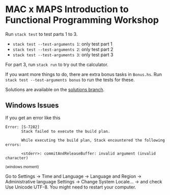 # MAC x MAPS Introduction to Functional Programming Workshop

Run `stack test` to test parts 1 to 3.

- `stack test --test-arguments 1`: only test part 1
- `stack test --test-arguments 2`: only test part 2
- `stack test --test-arguments 3`: only test part 3

For part 3, run `stack run` to try out the calculator.

If you want more things to do, there are extra bonus tasks in `Bonus.hs`.
Run `stack test --test-arguments bonus` to run the tests for these.

Solutions are available on the [solutions branch](https://github.com/cherryblossom000/mac-x-maps-haskell-workshop/tree/solutions).

## Windows Issues

If you get an error like this

```none
Error: [S-7282]
       Stack failed to execute the build plan.

       While executing the build plan, Stack encountered the following errors:

       <stderr>: commitAndReleaseBuffer: invalid argument (invalid character)
```

<sup>(windows moment)</sup>

Go to Settings → Time and Language → Language and Region → Administrative
language Settings → Change System Locale… → and check Use Unicode UTF-8. You
might need to restart your computer.
